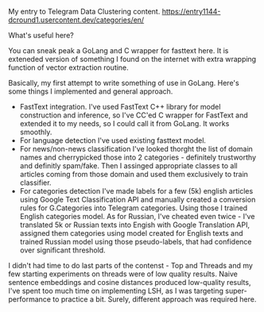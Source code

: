 My entry to Telegram Data Clustering content.
https://entry1144-dcround1.usercontent.dev/categories/en/

What's useful here?

You can sneak peak a GoLang and C wrapper for fasttext here. It is exteneded version of something I found on the internet with extra wrapping function of vector extraction routine.


Basically, my first attempt to write something of use in GoLang. Here's some things I implemented and general approach.



 - FastText integration. I've used FastText C++ library for model construction and inference, so I've CC'ed C wrapper for FastText and extended it to my needs, so I could call it from GoLang. It works smoothly. 
 - For language detection I've used existing fasttext model.
 - For news/non-news classification I've looked thorght the list of domain names and cherrypicked those into 2 categories - definitely trustworthy and definitly spam/fake. Then I assinged appropriate classes to all articles coming from those domain and used them exclusively to train classifier.
 - For categories detection I've made labels for a few (5k) english articles using Google Text Classification API and manually created a conversion rules for G.Categories into Telegram categories. Using those I trained English categories model. As for Russian, I've cheated even twice - I've translated 5k or Russian texts into Engish with Google Translation API, assigned them categories using model created for English texts and trained Russian model using those pseudo-labels, that had confidence over significant threshold.
 
I didn't had time to do last parts of the contenst - Top and Threads and my few starting experiments on threads were of low quality results. Naive sentence embeddings and cosine distances produced low-quality results, I've spent too much time on implementing LSH, as I was targeting super-performance to practice a bit. Surely, different approach was required here.
